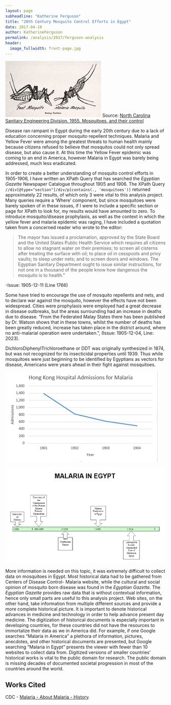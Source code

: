 ```yaml
---
layout: page
subheadline: "Katherine Ferguson"
title: "20th Century Mosquito Control Efforts in Egypt"
date: 2017-04-10
author: KatherineFerguson
permalink: /analysis/2017/ferguson-analysis
header:
  image_fullwidth: front-page.jpg
---
```

![malaria](ferguson-malaria.jpg)
Source: [North Carolina Sanitary Engineering Division. 1955. Mosquitoes, and their control](http://digital.ncdcr.gov/cdm/ref/collection/p249901coll22/id/70479)

Disease ran rampant in Egypt during the early 20th century due to a lack of education concerning proper mosquito repellent techniques. Malaria and Yellow Fever were among the greatest threats to human health mainly because citizens refused to believe that mosquitos could not only spread disease, but also cause it. At this time the Yellow Fever epidemic was coming to an end in America, however Malaria in Egypt was barely being addressed, much less eradicated.

In order to create a better understanding of mosquito control efforts in 1905-1906, I have written an XPath Query that has searched the *Egyptian Gazette* Newspaper Catalogue throughout 1905 and 1906. The XPath Query `//div[@type="section"]/div/p[contains(., 'mosquitoes')]` returned approximately 22 results, of which only 3 were vital to this analysis project. Many queries require a ‘Where’ component, but since mosquitoes were barely spoken of in these issues, if I were to include a specific section or page for XPath to look for, my results would have amounted to zero. To introduce mosquito/disease prophylaxis, as well as the context in which the yellow fever and malaria epidemic was raging, I have included a quotation taken from a concerned reader who wrote to the editor:

>The mayor has issued a proclamation, approved by the State Board and the United States Public Health Service which requires all citizens to allow no stagnant water on their premises; to screen all cisterns after treating the surface with oil; to place oil in cesspools and privy vaults; to sleep under nets; and to screen doors and windows. The Egyptian Sanitary Department ought to issue similar instructions, for not one in a thousand of the people know how dangerous the mosquito is to health.”

-Issue: 1905-12-11 (Line 1766)

Some have tried to encourage the use of mosquito repellents and nets, and to declare war against the mosquito, however the effects have not been widespread. Cities were prophylaxis were employed had a great decrease in disease outbreaks, but the areas surrounding had an increase in deaths due to disease. “From the Federated Malay States there has been published by Dr. Watson shows that in these towns, whilst the number of deaths has been greatly reduced, increase has taken place in the district around, where no anti-malarial operation were undertaken.”, (Issue: 1905-12-04, Line: 2023).

DichloroDiphenylTrichloroethane or DDT was originally synthesized in 1874, but was not recognized for its insecticidal properties until 1939. Thus while mosquitoes were just beginning to be identified by Egyptians as vectors for disease, Americans were years ahead in their fight against mosquitoes.

![analysis graph](ferguson-graph.jpg)

![malaria timeline](malaria-timeline.png)

More information is needed on this topic, it was extremely difficult to collect data on mosquitoes in Egypt. Most historical data had to be gathered from Centers of Disease Control- Malaria website, while the cultural and social opinion of mosquito born disease was found in the *Egyptian Gazette*. The *Egyptian Gazette* provides raw data that is without contextual information, hence only small parts are useful to this analysis project. Web sites, on the other hand, take information from multiple different sources and provide a more complete historical picture. It is important to denote historical advances in medicine and technology in order to help advance present day medicine. The digitization of historical documents is especially important in developing countries, for these countries did not have the resources to immortalize their data as we in America did. For example, if one Google searches “Malaria in America” a plethora of information, pictures, anecdotes, and other historical documents are presented, but Google searching “Malaria in Egypt” presents the viewer with fewer than 10 websites to collect data from. Digitized versions of smaller countries’ historical works is vital to the public domain for research. The public domain is missing decades of documented societal progression in most of the countries around the world.

## Works Cited
CDC - [Malaria - About Malaria - History](https://www.cdc.gov/malaria/about/history).
